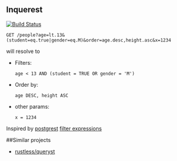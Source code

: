 ## Inquerest

[![Build Status](https://travis-ci.org/ivanceras/inquerest.svg?branch=master)](https://travis-ci.org/ivanceras/inquerest)

`GET /people?age=lt.13&(student=eq.true|gender=eq.M)&order=age.desc,height.asc&x=1234`

will resolve to 

* Filters:

    `age < 13 AND (student = TRUE OR gender = 'M')`
 
* Order by:

    `age DESC, height ASC`

* other params:

    `x = 1234`


Inspired by [postgrest](https://github.com/begriffs/postgrest) [filter expressions](https://github.com/begriffs/postgrest/wiki/Routing)

##Similar projects

* [rustless/queryst](https://github.com/rustless/queryst)
